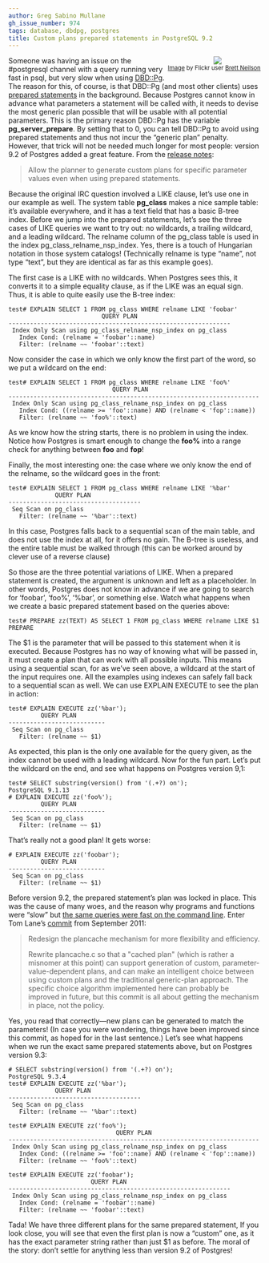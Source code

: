 ```yaml
---
author: Greg Sabino Mullane
gh_issue_number: 974
tags: database, dbdpg, postgres
title: Custom plans prepared statements in PostgreSQL 9.2
---
```


<div class="separator" style="clear: both; float: right; padding-bottom: 1em; text-align: center;"><a href="/blog/2014/04/28/custom-plans-prepared-statements-in/image-0-big.jpeg" imageanchor="1" style="clear: right; margin-bottom: 1em; margin-left: 1em;"><img border="0" src="/blog/2014/04/28/custom-plans-prepared-statements-in/image-0.jpeg"/></a><br/><small><a href="https://flic.kr/p/4XWBSV">Image</a> by Flickr user <a href="https://www.flickr.com/photos/brettneilson/">Brett Neilson</a></small>
</div>

Someone was having an issue on the #postgresql channel with a query running very fast in psql, but very slow when using [DBD::Pg](http://search.cpan.org/dist/DBD-Pg/Pg.pm). The reason for this, of course, is that DBD::Pg (and most other clients) uses [prepared statements](https://www.postgresql.org/docs/current/static/sql-prepare.html) in the background. Because Postgres cannot know in advance what parameters a statement will be called with, it needs to devise the most generic plan possible that will be usable with all potential parameters. This is the primary reason DBD::Pg has the variable **pg_server_prepare**. By setting that to 0, you can tell DBD::Pg to avoid using prepared statements and thus not incur the “generic plan” penalty. However, that trick will not be needed much longer for most people: version 9.2 of Postgres added a great feature. From the [release notes](https://www.postgresql.org/docs/devel/static/release-9-2.html):

> Allow the planner to generate custom plans for specific parameter values even when using prepared statements.

Because the original IRC question involved a LIKE clause, let’s use one in our example as well. The system table **pg_class** makes a nice sample table: it’s available everywhere, and it has a text field that has a basic B-tree index. Before we jump into the prepared statements, let’s see the three cases of LIKE queries we want to try out: no wildcards, a trailing wildcard, and a leading wildcard. The relname column of the pg_class table is used in the index pg_class_relname_nsp_index. Yes, there is a touch of Hungarian notation in those system catalogs! (Technically relname is type “name”, not type “text”, but they are identical as far as this example goes).

The first case is a LIKE with no wildcards. When Postgres sees this, it converts it to a simple equality clause, as if the LIKE was an equal sign. Thus, it is able to quite easily use the B-tree index:

```nohighlight
test# EXPLAIN SELECT 1 FROM pg_class WHERE relname LIKE 'foobar'
                          QUERY PLAN                                           
--------------------------------------------------------------
 Index Only Scan using pg_class_relname_nsp_index on pg_class
   Index Cond: (relname = 'foobar'::name)
   Filter: (relname ~~ 'foobar'::text)
```

Now consider the case in which we only know the first part of the word, so we put a wildcard on the end:

```nohighlight
test# EXPLAIN SELECT 1 FROM pg_class WHERE relname LIKE 'foo%'
                             QUERY PLAN                                           
----------------------------------------------------------------------
 Index Only Scan using pg_class_relname_nsp_index on pg_class
   Index Cond: ((relname >= 'foo'::name) AND (relname < 'fop'::name))
   Filter: (relname ~~ 'foo%'::text)
```

As we know how the string starts, there is no problem in using the index. Notice how Postgres is smart enough to change the **foo%** into a range check for anything between **foo** and **fop**!

Finally, the most interesting one: the case where we only know the end of the relname, so the wildcard goes in the front:

```nohighlight
test# EXPLAIN SELECT 1 FROM pg_class WHERE relname LIKE '%bar'
             QUERY PLAN                        
-------------------------------------
 Seq Scan on pg_class
   Filter: (relname ~~ '%bar'::text)
```

In this case, Postgres falls back to a sequential scan of the main table, and does not use the index at all, for it offers no gain. The B-tree is useless, and the entire table must be walked through (this can be worked around by clever use of a reverse clause)

So those are the three potential variations of LIKE. When a prepared statement is created, the argument is unknown and left as a placeholder. In other words, Postgres does not know in advance if we are going to search for ‘foobar’, ‘foo%’, ‘%bar’, or something else. Watch what happens when we create a basic prepared statement based on the queries above:

```nohighlight
test# PREPARE zz(TEXT) AS SELECT 1 FROM pg_class WHERE relname LIKE $1
PREPARE
```

The $1 is the parameter that will be passed to this statement when it is executed. Because Postgres has no way of knowing what will be passed in, it must create a plan that can work with all possible inputs. This means using a sequential scan, for as we’ve seen above, a wildcard at the start of the input requires one. All the examples using indexes can safely fall back to a sequential scan as well. We can use EXPLAIN EXECUTE to see the plan in action:

```nohighlight
test# EXPLAIN EXECUTE zz('%bar');
         QUERY PLAN                        
---------------------------
 Seq Scan on pg_class
   Filter: (relname ~~ $1)
```

As expected, this plan is the only one available for the query given, as the index cannot be used with a leading wildcard. Now for the fun part. Let’s put the wildcard on the end, and see what happens on Postgres version 9,1:

```nohighlight
test# SELECT substring(version() from '(.+?) on');
PostgreSQL 9.1.13
# EXPLAIN EXECUTE zz('foo%');
         QUERY PLAN                        
---------------------------
 Seq Scan on pg_class
   Filter: (relname ~~ $1)
```

That’s really not a good plan! It gets worse:

```nohighlight
# EXPLAIN EXECUTE zz('foobar');
         QUERY PLAN                        
---------------------------
 Seq Scan on pg_class
   Filter: (relname ~~ $1)
```

Before version 9.2, the prepared statement’s plan was locked in place. This was the cause of many woes, and the reason why programs and functions were “slow” but [the same queries were fast on the command line](/blog/2008/12/11/why-is-my-function-slow). Enter Tom Lane’s [commit](https://git.postgresql.org/gitweb/?p=postgresql.git;a=commitdiff;h=e6faf910d75027bdce7cd0f2033db4e912592bcc) from September 2011:

> Redesign the plancache mechanism for more flexibility and efficiency.
>
> Rewrite plancache.c so that a "cached plan" (which is rather a misnomer at this point) can support generation of custom, parameter-value-dependent plans, and can make an intelligent choice between using custom plans and the traditional generic-plan approach.  The specific choice algorithm implemented here can probably be improved in future, but this commit is all about getting the mechanism in place, not the policy.

Yes, you read that correctly—​new plans can be generated to match the parameters! (In case you were wondering, things have been improved since this commit, as hoped for in the last sentence.) Let’s see what happens when we run the exact same prepared statements above, but on Postgres version 9.3:

```nohighlight
# SELECT substring(version() from '(.+?) on');
PostgreSQL 9.3.4
test# EXPLAIN EXECUTE zz('%bar');
             QUERY PLAN                        
-------------------------------------
 Seq Scan on pg_class
   Filter: (relname ~~ '%bar'::text)

test# EXPLAIN EXECUTE zz('foo%');
                              QUERY PLAN                        
----------------------------------------------------------------------
 Index Only Scan using pg_class_relname_nsp_index on pg_class
   Index Cond: ((relname >= 'foo'::name) AND (relname < 'fop'::name))
   Filter: (relname ~~ 'foo%'::text)

test# EXPLAIN EXECUTE zz('foobar');
                       QUERY PLAN                        
--------------------------------------------------------------
 Index Only Scan using pg_class_relname_nsp_index on pg_class
   Index Cond: (relname = 'foobar'::name)
   Filter: (relname ~~ 'foobar'::text)
```

Tada! We have three different plans for the same prepared statement, If you look close, you will see that even the first plan is now a “custom” one, as it has the exact parameter string rather than just $1 as before. The moral of the story: don’t settle for anything less than version 9.2 of Postgres!
